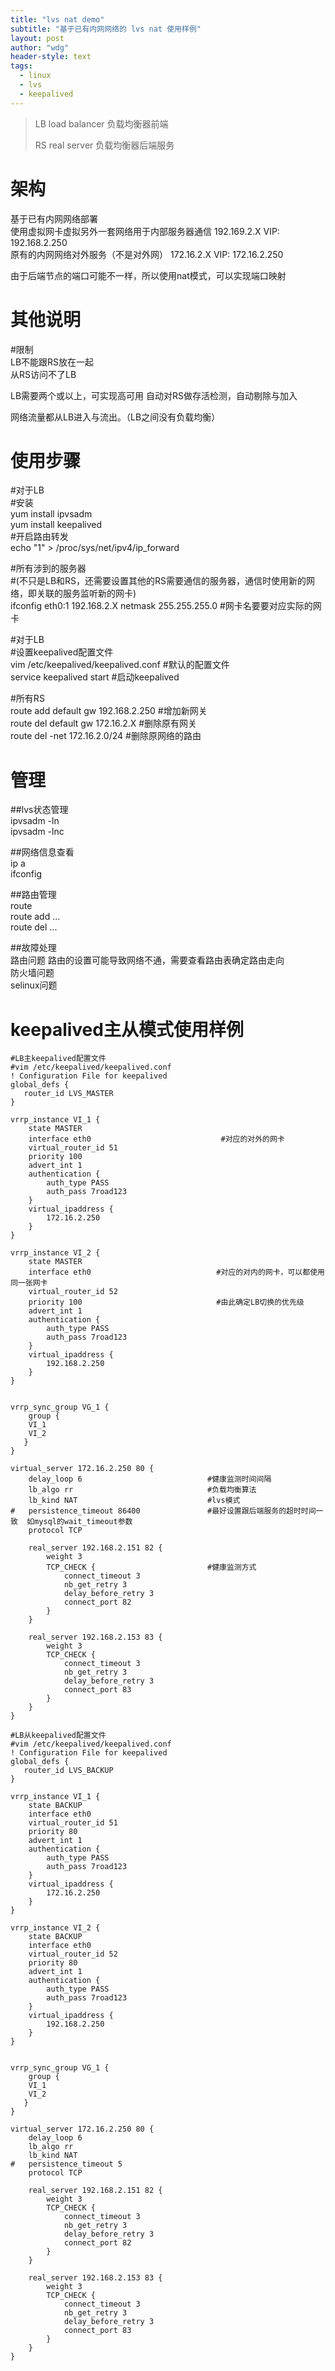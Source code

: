 ```yaml
---
title: "lvs nat demo"
subtitle: "基于已有内网网络的 lvs nat 使用样例"
layout: post
author: "wdg"
header-style: text
tags:
  - linux
  - lvs
  - keepalived
---
```



> LB load balancer 负载均衡器前端
>
> RS real server   负载均衡器后端服务



# 架构
基于已有内网网络部署  
使用虚拟网卡虚拟另外一套网络用于内部服务器通信    192.169.2.X          VIP: 192.168.2.250    
原有的内网网络对外服务（不是对外网）              172.16.2.X           VIP: 172.16.2.250     


由于后端节点的端口可能不一样，所以使用nat模式，可以实现端口映射



# 其他说明
#限制   
LB不能跟RS放在一起   
从RS访问不了LB   

LB需要两个或以上，可实现高可用
自动对RS做存活检测，自动剔除与加入

网络流量都从LB进入与流出。（LB之间没有负载均衡）




# 使用步骤

#对于LB  
#安装  
yum install ipvsadm             
yum install keepalived  
#开启路由转发  
echo "1" > /proc/sys/net/ipv4/ip_forward  


#所有涉到的服务器  
#(不只是LB和RS，还需要设置其他的RS需要通信的服务器，通信时使用新的网络，即关联的服务监听新的网卡)  
ifconfig eth0:1 192.168.2.X netmask 255.255.255.0   #网卡名要要对应实际的网卡  


#对于LB  
#设置keepalived配置文件  
vim /etc/keepalived/keepalived.conf    #默认的配置文件  
service keepalived start               #启动keepalived  



#所有RS  
route add default gw 192.168.2.250        #增加新网关  
route del default gw 172.16.2.X           #删除原有网关  
route del -net 172.16.2.0/24              #删除原网络的路由  



# 管理

##lvs状态管理  
ipvsadm -ln        
ipvsadm -lnc  


##网络信息查看  
ip a     
ifconfig    


##路由管理  
route       
route add ...   
route del ...   


##故障处理  
路由问题 路由的设置可能导致网络不通，需要查看路由表确定路由走向   
防火墙问题  
selinux问题  


# keepalived主从模式使用样例
```
#LB主keepalived配置文件
#vim /etc/keepalived/keepalived.conf
! Configuration File for keepalived
global_defs {
   router_id LVS_MASTER            
}

vrrp_instance VI_1 {
    state MASTER                   
    interface eth0                             #对应的对外的网卡     
    virtual_router_id 51
    priority 100                   
    advert_int 1
    authentication {
        auth_type PASS
        auth_pass 7road123
    }
    virtual_ipaddress {
        172.16.2.250
    }
}

vrrp_instance VI_2 {
    state MASTER                            
    interface eth0                            #对应的对内的网卡，可以都使用同一张网卡
    virtual_router_id 52
    priority 100                              #由此确定LB切换的优先级              
    advert_int 1
    authentication {
        auth_type PASS
        auth_pass 7road123
    }
    virtual_ipaddress {
        192.168.2.250
    }
}


vrrp_sync_group VG_1 {
    group {
    VI_1
    VI_2
   }
}

virtual_server 172.16.2.250 80 {
    delay_loop 6                            #健康监测时间间隔
    lb_algo rr                              #负载均衡算法
    lb_kind NAT                             #lvs模式
#   persistence_timeout 86400               #最好设置跟后端服务的超时时间一致  如mysql的wait_timeout参数
    protocol TCP

    real_server 192.168.2.151 82 {
        weight 3
        TCP_CHECK {                         #健康监测方式
            connect_timeout 3
            nb_get_retry 3
            delay_before_retry 3
            connect_port 82
        }
    }
    
    real_server 192.168.2.153 83 {
        weight 3
        TCP_CHECK {
            connect_timeout 3
            nb_get_retry 3
            delay_before_retry 3
            connect_port 83
        }
    }
}
```

```
#LB从keepalived配置文件
#vim /etc/keepalived/keepalived.conf
! Configuration File for keepalived
global_defs {
   router_id LVS_BACKUP           
}

vrrp_instance VI_1 {
    state BACKUP                  
    interface eth0                
    virtual_router_id 51
    priority 80                   
    advert_int 1
    authentication {
        auth_type PASS
        auth_pass 7road123
    }
    virtual_ipaddress {
        172.16.2.250
    }
}

vrrp_instance VI_2 {
    state BACKUP                  
    interface eth0                
    virtual_router_id 52
    priority 80                   
    advert_int 1
    authentication {
        auth_type PASS
        auth_pass 7road123
    }
    virtual_ipaddress {
        192.168.2.250
    }
}


vrrp_sync_group VG_1 {
    group {
    VI_1
    VI_2
   }
}

virtual_server 172.16.2.250 80 {
    delay_loop 6
    lb_algo rr
    lb_kind NAT
#   persistence_timeout 5
    protocol TCP

    real_server 192.168.2.151 82 {
        weight 3
        TCP_CHECK {
            connect_timeout 3
            nb_get_retry 3
            delay_before_retry 3
            connect_port 82
        }
    }
    
    real_server 192.168.2.153 83 {
        weight 3
        TCP_CHECK {
            connect_timeout 3
            nb_get_retry 3
            delay_before_retry 3
            connect_port 83
        }
    }
}
```

